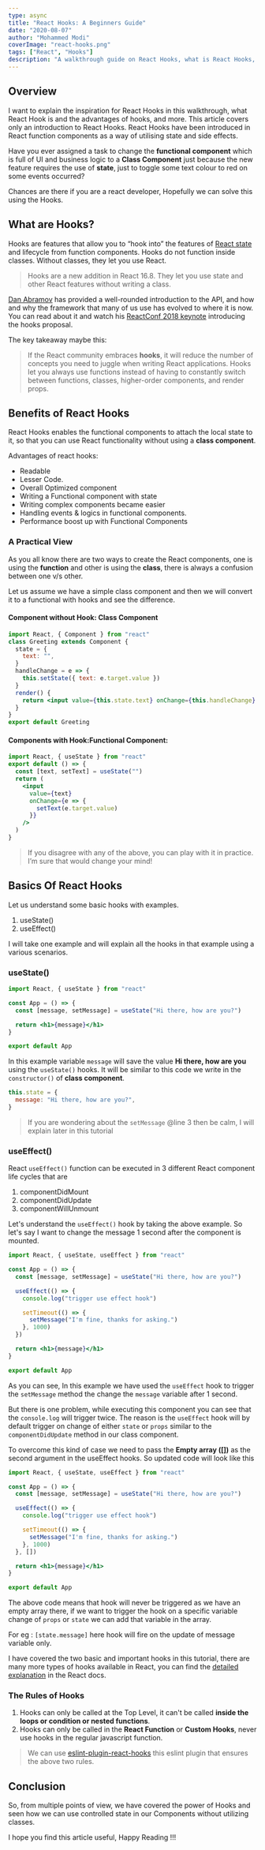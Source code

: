 ```yaml
---
type: async
title: "React Hooks: A Beginners Guide"
date: "2020-08-07"
author: "Mohammed Modi"
coverImage: "react-hooks.png"
tags: ["React", "Hooks"]
description: "A walkthrough guide on React Hooks, what is React Hooks, benefits of Hooks, and how to use Hooks in React and more."
---
```


## Overview

I want to explain the inspiration for React Hooks in this walkthrough, what React Hook is and the advantages of hooks, and more. This article covers only an introduction to React Hooks. React Hooks have been introduced in React function components as a way of utilising state and side effects.

Have you ever assigned a task to change the **functional component** which is full of UI and business logic to a **Class Component** just because the new feature requires the use of **state**, just to toggle some text colour to red on some events occurred?

Chances are there if you are a react developer, Hopefully we can solve this using the Hooks.

## What are Hooks?

Hooks are features that allow you to “hook into” the features of [React state](/react-state-management/) and lifecycle from function components. Hooks do not function inside classes. Without classes, they let you use React.

> Hooks are a new addition in React 16.8. They let you use state and other React features without writing a class.

[Dan Abramov](https://twitter.com/dan_abramov) has provided a well-rounded introduction to the API, and how and why the framework that many of us use has evolved to where it is now. You can read about it and watch his [ReactConf 2018 keynote](https://medium.com/@dan_abramov/making-sense-of-react-hooks-fdbde8803889) introducing the hooks proposal.

The key takeaway maybe this:

> If the React community embraces **hooks**, it will reduce the number of concepts you need to juggle when writing React applications. Hooks let you always use functions instead of having to constantly switch between functions, classes, higher-order components, and render props.

## Benefits of React Hooks

React Hooks enables the functional components to attach the local state to it, so that you can use React functionality without using a **class component**.

Advantages of react hooks:

- Readable
- Lesser Code.
- Overall Optimized component
- Writing a Functional component with state
- Writing complex components became easier
- Handling events & logics in functional components.
- Performance boost up with Functional Components

### A Practical View

As you all know there are two ways to create the React components, one is using the **function** and other is using the **class**, there is always a confusion between one v/s other.

Let us assume we have a simple class component and then we will convert it to a functional with hooks and see the difference.

#### Component without Hook: Class Component

```jsx
import React, { Component } from "react"
class Greeting extends Component {
  state = {
    text: "",
  }
  handleChange = e => {
    this.setState({ text: e.target.value })
  }
  render() {
    return <input value={this.state.text} onChange={this.handleChange} />
  }
}
export default Greeting
```

#### Components with Hook:Functional Component:

```jsx
import React, { useState } from "react"
export default () => {
  const [text, setText] = useState("")
  return (
    <input
      value={text}
      onChange={e => {
        setText(e.target.value)
      }}
    />
  )
}
```

> If you disagree with any of the above, you can play with it in practice. I’m sure that would change your mind!

## Basics Of React Hooks

Let us understand some basic hooks with examples.

1. useState()
2. useEffect()

I will take one example and will explain all the hooks in that example using a various scenarios.

### useState()

```jsx
import React, { useState } from "react"

const App = () => {
  const [message, setMessage] = useState("Hi there, how are you?")

  return <h1>{message}</h1>
}

export default App
```

In this example variable `message` will save the value **Hi there, how are you** using the `useState()` hooks. It will be similar to this code we write in the `constructor()` of **class component**.

```js
this.state = {
  message: "Hi there, how are you?",
}
```

> If you are wondering about the `setMessage` @line 3 then be calm, I will explain later in this tutorial

### useEffect()

React `useEffect()` function can be executed in 3 different React component life cycles that are

1.  componentDidMount
2.  componentDidUpdate
3.  componentWillUnmount

Let's understand the `useEffect()` hook by taking the above example. So let's say I want to change the message 1 second after the component is mounted.

```jsx
import React, { useState, useEffect } from "react"

const App = () => {
  const [message, setMessage] = useState("Hi there, how are you?")

  useEffect(() => {
    console.log("trigger use effect hook")

    setTimeout(() => {
      setMessage("I'm fine, thanks for asking.")
    }, 1000)
  })

  return <h1>{message}</h1>
}

export default App
```

As you can see, In this example we have used the `useEffect` hook to trigger the `setMessage` method the change the `message` variable after 1 second.

But there is one problem, while executing this component you can see that the `console.log` will trigger twice. The reason is the `useEffect` hook will by default trigger on change of either `state` or `props` similar to the `componentDidUpdate` method in our class component.

To overcome this kind of case we need to pass the **Empty array ([])** as the second argument in the useEffect hooks. So updated code will look like this

```jsx
import React, { useState, useEffect } from "react"

const App = () => {
  const [message, setMessage] = useState("Hi there, how are you?")

  useEffect(() => {
    console.log("trigger use effect hook")

    setTimeout(() => {
      setMessage("I'm fine, thanks for asking.")
    }, 1000)
  }, [])

  return <h1>{message}</h1>
}

export default App
```

The above code means that hook will never be triggered as we have an empty array there, if we want to trigger the hook on a specific variable change of `props` or `state` we can add that variable in the array.

For eg : `[state.message]` here hook will fire on the update of message variable only.

I have covered the two basic and important hooks in this tutorial, there are many more types of hooks available in React, you can find the [detailed explanation](https://reactjs.org/docs/hooks-custom.html) in the React docs.

### The Rules of Hooks

1. Hooks can only be called at the Top Level, it can't be called **inside the loops or condition or nested functions**.
2. Hooks can only be called in the **React Function** or **Custom Hooks**, never use hooks in the regular javascript function.

> We can use [eslint-plugin-react-hooks](https://www.npmjs.com/package/eslint-plugin-react-hooks) this eslint plugin that ensures the above two rules.

## Conclusion

So, from multiple points of view, we have covered the power of Hooks and seen how we can use controlled state in our Components without utilizing classes.

I hope you find this article useful, Happy Reading !!!
